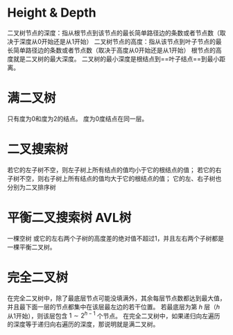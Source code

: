 # Height & Depth
二叉树节点的深度：指从根节点到该节点的最长简单路径边的条数或者节点数（取决于深度从0开始还是从1开始）
二叉树节点的高度：指从该节点到叶子节点的最长简单路径边的条数或者节点数（取决于高度从0开始还是从1开始）
根节点的高度就是二叉树的最大深度。
二叉树的最小深度是根结点到==叶子结点==到最小距离。
# 满二叉树
只有度为0和度为2的结点。
度为0度结点在同一层。
# 二叉搜索树
若它的左子树不空，则左子树上所有结点的值均小于它的根结点的值；
若它的右子树不空，则右子树上所有结点的值均大于它的根结点的值；
它的左、右子树也分别为二叉排序树
# 平衡二叉搜索树 AVL树
一棵空树
或它的左右两个子树的高度差的绝对值不超过1，并且左右两个子树都是一棵平衡二叉树。
# 完全二叉树
在完全二叉树中，除了最底层节点可能没填满外，其余每层节点数都达到最大值，
并且最下面一层的节点都集中在该层最左边的若干位置。
若最底层为第 $h$ 层（$h$从$1$开始），则该层包含 $1\sim 2^{h-1}$ 个节点。
在完全二叉树中，如果递归向左遍历的深度等于递归向右遍历的深度，那说明就是满二叉树。